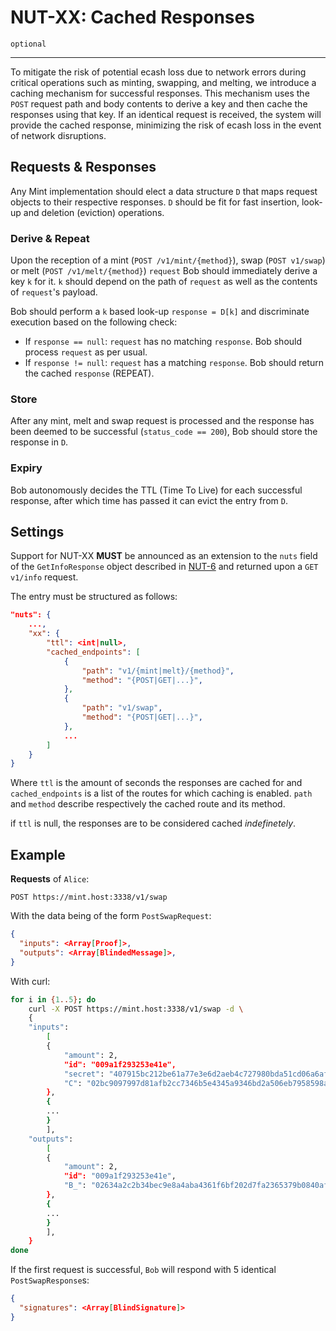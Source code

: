 NUT-XX: Cached Responses
==========================

`optional`

---

To mitigate the risk of potential ecash loss due to network errors during critical operations such as minting, swapping, and melting, we introduce a caching mechanism for successful responses. This mechanism uses the `POST` request path and body contents to derive a key and then cache the responses using that key. If an identical request is received, the system will provide the cached response, minimizing the risk of ecash loss in the event of network disruptions.
 

## Requests & Responses

Any Mint implementation should elect a data structure `D` that maps request objects to their respective responses. `D` should be fit for fast insertion, look-up and deletion (eviction) operations.

### Derive & Repeat

Upon the reception of a mint (`POST /v1/mint/{method}`), swap (`POST v1/swap`) or melt (`POST /v1/melt/{method}`) `request` Bob should immediately derive a key `k` for it. `k` should depend on the path of `request` as well as the contents of `request`'s payload.

Bob should perform a `k` based look-up `response = D[k]` and discriminate execution based  on the following check:
* If `response == null`: `request` has no matching `response`. Bob should process `request` as per usual.
* If `response != null`: `request` has a matching `response`. Bob should return the cached `response` (REPEAT).

### Store

After any mint, melt and swap request is processed and the response has been deemed to be successful (`status_code == 200`), Bob should store the response in `D`.

### Expiry

Bob autonomously decides the TTL (Time To Live) for each successful response, after which time has passed it can evict the entry from `D`.

## Settings

Support for NUT-XX **MUST** be announced as an extension to the `nuts` field of the `GetInfoResponse` object described in [NUT-6](06) and returned upon a `GET v1/info` request.

The entry must be structured as follows:
```json
"nuts": {
    ...,
    "xx": {
        "ttl": <int|null>,
        "cached_endpoints": [
            {
                "path": "v1/{mint|melt}/{method}",
                "method": "{POST|GET|...}",
            },
            {
                "path": "v1/swap",
                "method": "{POST|GET|...}",
            },
            ...
        ]
    }
}
```

Where `ttl` is the amount of seconds the responses are cached for and `cached_endpoints` is a list of the routes for which caching is enabled.
`path` and `method` describe respectively the cached route and its method.

if `ttl` is null, the responses are to be considered cached *indefinetely*.

## Example

**Requests** of `Alice`:

```http
POST https://mint.host:3338/v1/swap
```

With the data being of the form `PostSwapRequest`:

```json
{
  "inputs": <Array[Proof]>,
  "outputs": <Array[BlindedMessage]>,
}
```

With curl:

```bash
for i in {1..5}; do
    curl -X POST https://mint.host:3338/v1/swap -d \
    {
    "inputs": 
        [
        {
            "amount": 2,
            "id": "009a1f293253e41e",
            "secret": "407915bc212be61a77e3e6d2aeb4c727980bda51cd06a6afc29e2861768a7837",
            "C": "02bc9097997d81afb2cc7346b5e4345a9346bd2a506eb7958598a72f0cf85163ea"
        },
        {
        ...
        }
        ],
    "outputs":
        [
        {
            "amount": 2, 
            "id": "009a1f293253e41e",
            "B_": "02634a2c2b34bec9e8a4aba4361f6bf202d7fa2365379b0840afe249a7a9d71239"
        },
        {
        ...
        }
        ],
    }
done
```

If the first request is successful, `Bob` will respond with 5 identical `PostSwapResponse`s: 

```json
{
  "signatures": <Array[BlindSignature]>
}
```

[06]: 06.md